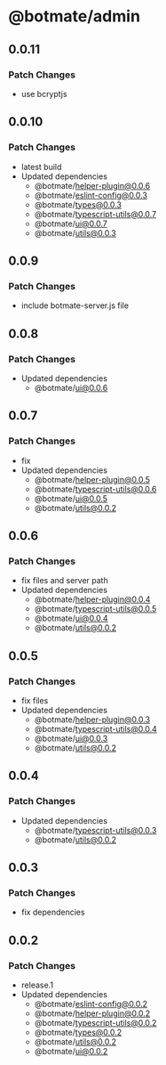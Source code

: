 # @botmate/admin

## 0.0.11

### Patch Changes

- use bcryptjs

## 0.0.10

### Patch Changes

- latest build
- Updated dependencies
  - @botmate/helper-plugin@0.0.6
  - @botmate/eslint-config@0.0.3
  - @botmate/types@0.0.3
  - @botmate/typescript-utils@0.0.7
  - @botmate/ui@0.0.7
  - @botmate/utils@0.0.3

## 0.0.9

### Patch Changes

- include botmate-server.js file

## 0.0.8

### Patch Changes

- Updated dependencies
  - @botmate/ui@0.0.6

## 0.0.7

### Patch Changes

- fix
- Updated dependencies
  - @botmate/helper-plugin@0.0.5
  - @botmate/typescript-utils@0.0.6
  - @botmate/ui@0.0.5
  - @botmate/utils@0.0.2

## 0.0.6

### Patch Changes

- fix files and server path
- Updated dependencies
  - @botmate/helper-plugin@0.0.4
  - @botmate/typescript-utils@0.0.5
  - @botmate/ui@0.0.4
  - @botmate/utils@0.0.2

## 0.0.5

### Patch Changes

- fix files
- Updated dependencies
  - @botmate/helper-plugin@0.0.3
  - @botmate/typescript-utils@0.0.4
  - @botmate/ui@0.0.3
  - @botmate/utils@0.0.2

## 0.0.4

### Patch Changes

- Updated dependencies
  - @botmate/typescript-utils@0.0.3
  - @botmate/utils@0.0.2

## 0.0.3

### Patch Changes

- fix dependencies

## 0.0.2

### Patch Changes

- release.1
- Updated dependencies
  - @botmate/eslint-config@0.0.2
  - @botmate/helper-plugin@0.0.2
  - @botmate/typescript-utils@0.0.2
  - @botmate/types@0.0.2
  - @botmate/utils@0.0.2
  - @botmate/ui@0.0.2

